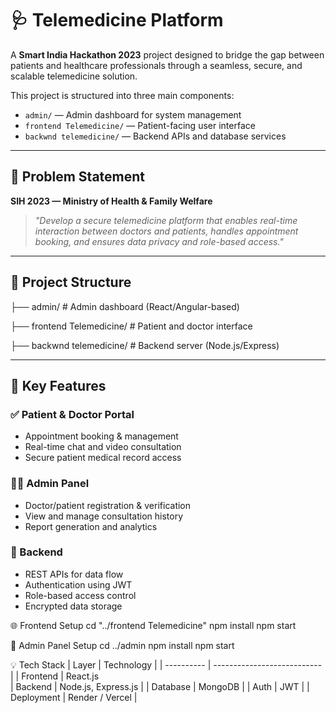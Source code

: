 # 🩺 Telemedicine Platform

A **Smart India Hackathon 2023** project designed to bridge the gap between patients and healthcare professionals through a seamless, secure, and scalable telemedicine solution.

This project is structured into three main components:

- `admin/` — Admin dashboard for system management
- `frontend Telemedicine/` — Patient-facing user interface
- `backwnd telemedicine/` — Backend APIs and database services

---

## 🚀 Problem Statement

**SIH 2023 — Ministry of Health & Family Welfare**

> *"Develop a secure telemedicine platform that enables real-time interaction between doctors and patients, handles appointment booking, and ensures data privacy and role-based access."*

---

## 🧩 Project Structure

├── admin/ # Admin dashboard (React/Angular-based)

├── frontend Telemedicine/ # Patient and doctor interface

├── backwnd telemedicine/ # Backend server (Node.js/Express)


---

## 🔑 Key Features

### ✅ Patient & Doctor Portal
- Appointment booking & management
- Real-time chat and video consultation
- Secure patient medical record access

### 🧑‍💼 Admin Panel
- Doctor/patient registration & verification
- View and manage consultation history
- Report generation and analytics

### 🔐 Backend
- REST APIs for data flow
- Authentication using JWT
- Role-based access control
- Encrypted data storage

🌐 Frontend Setup
cd "../frontend Telemedicine"
npm install
npm start


🔧 Admin Panel Setup
cd ../admin
npm install
npm start

💡 Tech Stack
| Layer      | Technology                  |
| ---------- | --------------------------- |
| Frontend   | React.js  
| Backend    | Node.js, Express.js         |
| Database   | MongoDB        |
| Auth       | JWT                         |
| Deployment | Render / Vercel             |




